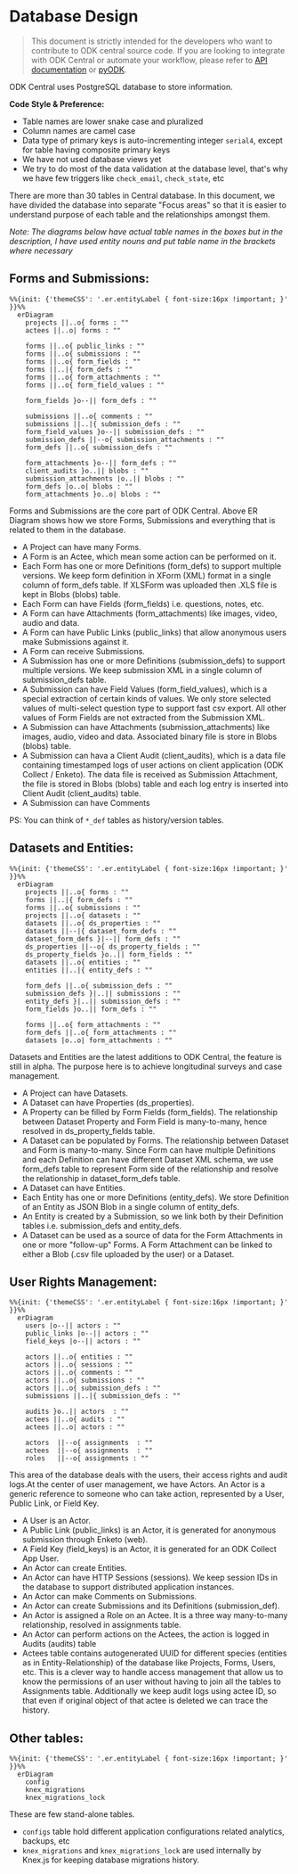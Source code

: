 # Database Design


>This document is strictly intended for the developers who want to contribute to ODK central source code. If you are looking to integrate with ODK Central or automate your workflow, please refer to [API documentation](https://odkcentral.docs.apiary.io/#) or [pyODK](https://github.com/getodk/pyodk).

ODK Central uses PostgreSQL database to store information.

**Code Style & Preference:**
- Table names are lower snake case and pluralized
- Column names are camel case
- Data type of primary keys is auto-incrementing integer `serial4`, except for table having composite primary keys
- We have not used database views yet
- We try to do most of the data validation at the database level, that's why we have few triggers like `check_email`, `check_state`, etc

There are more than 30 tables in Central database. In this document, we have divided the database into separate "Focus areas" so that it is easier to understand purpose of each table and the relationships amongst them.

 _Note: The diagrams below have actual table names in the boxes but in the description, I have used entity nouns and put table name in the brackets where necessary_

## Forms and Submissions:

```mermaid
%%{init: {'themeCSS': '.er.entityLabel { font-size:16px !important; }' }}%%
  erDiagram   
    projects ||..o{ forms : ""
    actees ||..o| forms : ""
    
    forms ||..o{ public_links : ""
    forms ||..o{ submissions : ""
    forms ||..o{ form_fields : ""
    forms ||..|{ form_defs : ""
    forms ||..o{ form_attachments : ""
    forms ||..o{ form_field_values : ""

    form_fields }o--|| form_defs : ""

    submissions ||..o{ comments : ""
    submissions ||..|{ submission_defs : ""
    form_field_values }o--|| submission_defs : ""
    submission_defs ||--o{ submission_attachments : ""
    form_defs ||..o{ submission_defs : "" 

    form_attachments }o--|| form_defs : ""
    client_audits }o..|| blobs : ""
    submission_attachments |o..|| blobs : ""
    form_defs |o..o| blobs : ""
    form_attachments }o..o| blobs : ""

```



Forms and Submissions are the core part of ODK Central. Above ER Diagram shows how we store Forms, Submissions and everything that is related to them in the database. 


- A Project can have many Forms.
- A Form is an Actee, which mean some action can be performed on it.
- Each Form has one or more Definitions (form_defs) to support multiple versions. We keep form definition in  XForm (XML) format in a single column of form_defs table. If XLSForm was uploaded then .XLS file is kept in Blobs (blobs) table.
- Each Form can have Fields (form_fields) i.e. questions, notes, etc.
- A Form can have Attachments (form_attachments) like images, video, audio and data.
- A Form can have Public Links (public_links) that allow anonymous users make Submissions against it.
- A Form can receive Submissions.
- A Submission has one or more Definitions (submission_defs) to support multiple versions. We keep submission XML in a single column of submission_defs table.
- A Submission can have Field Values (form_field_values), which is a special extraction of certain kinds of values. We only store selected values of multi-select question type to support fast csv export. All other values of Form Fields are not extracted from the Submission XML.
- A Submission can have Attachments (submission_attachments) like images, audio, video and data. Associated binary file is store in Blobs (blobs) table.
- A Submission can hava a Client Audit (client_audits), which is a data file containing timestamped logs of user actions on client application (ODK Collect / Enketo). The data file is received as Submission Attachment, the file is stored in Blobs (blobs) table and each log entry is inserted into Client Audit (client_audits) table.
- A Submission can have Comments

PS: You can think of `*_def` tables as history/version tables.

## Datasets and Entities:

```mermaid
%%{init: {'themeCSS': '.er.entityLabel { font-size:16px !important; }' }}%%
  erDiagram
    projects ||..o{ forms : ""
    forms ||..|{ form_defs : ""
    forms ||..o{ submissions : ""
    projects ||..o{ datasets : ""
    datasets ||..o{ ds_properties : ""
    datasets ||--|{ dataset_form_defs : ""
    dataset_form_defs }|--|| form_defs : ""
    ds_properties ||--o{ ds_property_fields : ""
    ds_property_fields }o..|| form_fields : ""
    datasets ||..o{ entities : ""
    entities ||..|{ entity_defs : ""

    form_defs ||..o{ submission_defs : ""
    submission_defs }|..|| submissions : ""
    entity_defs }|..|| submission_defs : ""
    form_fields }o..|| form_defs : ""

    forms ||..o{ form_attachments : ""
    form_defs ||..o{ form_attachments : ""
    datasets |o..o| form_attachments : ""
```

Datasets and Entities are the latest additions to ODK Central, the feature is still in alpha. The purpose here is to achieve longitudinal surveys and case management. 

- A Project can have Datasets.
- A Dataset can have Properties (ds_properties).
- A Property can be filled by Form Fields (form_fields). The relationship between Dataset Property and Form Field is many-to-many, hence resolved in ds_property_fields table.
- A Dataset can be populated by Forms. The relationship between Dataset and Form is many-to-many. Since Form can have multiple Definitions and each Definition can have different Dataset XML schema, we use form_defs table to represent Form side of the relationship and resolve the relationship in dataset_form_defs table.
- A Dataset can have Entities.
- Each Entity has one or more Definitions (entity_defs). We store Definition of an Entity as JSON Blob in a single column of entity_defs.
- An Entity is created by a Submission, so we link both by their Definition tables i.e. submission_defs and entity_defs.
- A Dataset can be used as a source of data for the Form Attachments in one or more "follow-up" Forms. A Form Attachment can be linked to either a Blob (.csv file uploaded by the user) or a Dataset.

## User Rights Management:

```mermaid
%%{init: {'themeCSS': '.er.entityLabel { font-size:16px !important; }' }}%%
  erDiagram
    users |o--|| actors : ""
    public_links |o--|| actors : ""
    field_keys |o--|| actors : ""
    
    actors ||..o{ entities : ""
    actors ||..o{ sessions : ""
    actors ||..o{ comments : ""
    actors ||..o{ submissions : ""
    actors ||..o{ submission_defs : ""
    submissions ||..|{ submission_defs : ""

    audits }o..|| actors  : ""
    actees ||..o{ audits : ""
    actees ||..o| actors : ""

    actors  ||--o{ assignments  : ""
    actees  ||--o{ assignments  : ""
    roles   ||--o{ assignments : ""    

```

This area of the database deals with the users, their access rights and audit logs.At the center of user management, we have Actors. An Actor is a generic reference to someone who can take action, represented by a User, Public Link, or Field Key.

- A User is an Actor.
- A Public Link (public_links) is an Actor, it is generated for anonymous submission through Enketo (web).
- A Field Key (field_keys) is an Actor, it is generated for an ODK Collect App User.
- An Actor can create Entities.
- An Actor can have HTTP Sessions (sessions). We keep session IDs in the database to support distributed application instances.
- An Actor can make Comments on Submissions.
- An Actor can create Submissions and its Definitions (submission_def).
- An Actor is assigned a Role on an Actee. It is a three way many-to-many relationship, resolved in assignments table.
- An Actor can perform actions on the Actees, the action is logged in Audits (audits) table
- Actees table contains autogenerated UUID for different species (entities as in Entity-Relationship) of the database like Projects, Forms, Users, etc. This is a clever way to handle access management that allow us to know the permissions of an user without having to join all the tables to Assignments table. Additionally we keep audit logs using actee ID, so that even if original object of that actee is deleted we can trace the history.

## Other tables:
```mermaid
%%{init: {'themeCSS': '.er.entityLabel { font-size:16px !important; }' }}%%
  erDiagram  
    config
    knex_migrations
    knex_migrations_lock
```

These are few stand-alone tables. 

- `configs` table hold different application configurations related analytics, backups, etc
- `knex_migrations` and `knex_migrations_lock` are used internally by Knex.js for keeping database migrations history.
